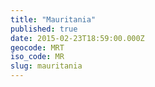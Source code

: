```yaml
---
title: "Mauritania"
published: true
date: 2015-02-23T18:59:00.000Z
geocode: MRT
iso_code: MR
slug: mauritania
---
```

